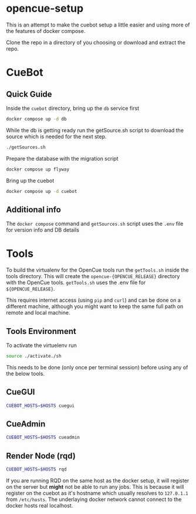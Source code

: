 # opencue-setup

This is an attempt to make the cuebot setup a little easier and using more of the features of docker compose.

Clone the repo in a directory of you choosing or download and extract the repo.

# CueBot #

## Quick Guide ##

Inside the `cuebot` directory, bring up the `db` service first
```bash
docker compose up -d db
```

While the db is getting ready run the getSource.sh script to download the source which is needed for the next step.
```bash
./getSources.sh
```

Prepare the database with the migration script
```bash
docker compose up flyway
```

Bring up the cuebot
```bash
docker compose up -d cuebot
```

## Additional info ##

The `docker compose` command and `getSources.sh` script uses the `.env` file for version info and DB details


# Tools #

To build the virtualenv for the OpenCue tools run the `getTools.sh` inside the tools directory. This will create the `opencue-{OPENCUE_RELEASE}` directory with the OpenCue tools. `getTools.sh` uses the .env file for `${OPENCUE_RELEASE}`.

This requires internet access (using `pip` and `curl`) and can be done on a different machine, although you might want to keep the same full path on remote and local machine.

## Tools Environment ##

To activate the virtuelenv run
```bash
source ./activate./sh
```
This needs to be done (only once per terminal session) before using any of the below tools.

## CueGUI ##

```bash
CUEBOT_HOSTS=$HOSTS cuegui
```

## CueAdmin ##

```bash
CUEBOT_HOSTS=$HOSTS cueadmin
```

## Render Node (rqd) ##

```bash
CUEBOT_HOSTS=$HOSTS rqd
```
If you are running RQD on the same host as the docker setup, it will register on the server but **might** not be able to run any jobs. This is because it will register on the cuebot as  it's hostname which usually resolves to `127.0.1.1` from `/etc/hosts`. The underlaying docker network cannot connect to the docker hosts real localhost.

